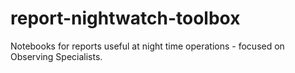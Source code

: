 # report-nightwatch-toolbox
Notebooks for reports useful at night time operations - focused on Observing Specialists. 
